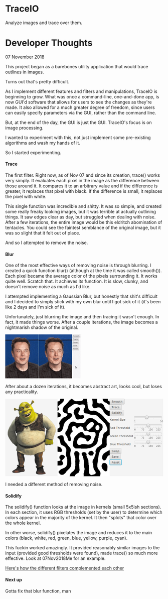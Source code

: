 # TraceIO
Analyze images and trace over them.

# Developer Thoughts

07 November 2018

This project began as a barebones utility application that would trace outlines in images.

Turns out that's pretty difficult.

As I implement different features and filters and manipulations, TraceIO is beginning to grow. What was once a
command-line, one-and-done app, is now GUI'd software that allows for users to
see the changes as they're made. It also allowed for a much greater degree
of freedom, since users can easily specify parameters via the GUI, rather
than the command line.

But, at the end of the day, the GUI is just the GUI. TraceIO's focus is
on image processing.

I wanted to experiment with this, not just implement some pre-existing
algorithms and wash my hands of it.

So I started experimenting.

#### Trace

The first filter. Right now, as of Nov 07 and since its creation,
trace() works very simply. It evaluates each pixel in the image as 
the difference between those around it. It compares it to an arbitrary
value and if the difference is greater, it replaces that pixel with black.
If the difference is small, it replaces the pixel with white.

This single function was incredible and shitty. It was so simple,
and created some really freaky looking images, but it was terrible at
actually outlining things. It saw edges clear as day, but struggled
when dealing with noise. After a few iterations, the entire image would
be this eldritch abomination of tentacles. You could see the
faintest semblance of the original image, but it was so slight
that it felt out of place.

And so I attempted to remove the noise.

#### Blur

One of the most effective ways of removing noise is through blurring.
I created a quick function blur() (although at the time it was called
smooth()). Each pixel became the average color of the pixels surrounding it.
It works quite well. Scratch that. It achieves its function. It is slow,
clunky, and doesn't remove noise as much as I'd like.

I attempted implementing a Gaussian Blur, but honestly that shit's
difficult and I decided to simply stick with my own blur until I got
sick of it (it's been like 2 days and I'm sick of it).

Unfortunately, just blurring the image and then tracing it wasn't enough.
In fact, it made things worse. After a couple iterations, the image becomes a nightmarish
shadow of the original.

![Here's an example](demo/07Nov2018ElonBlurTrace)

After about a dozen iterations, it becomes abstract art, looks cool,
but loses any practicality.

![Here's an example](demo/07Nov2018Shrek.png)

I needed a different method of removing noise.

#### Solidify

The solidify() function looks at the image in kernels (small 5x5ish sections).
In each section, it uses RGB thresholds (set by the user) to
determine which colors appear in the majority of the kernel. It then "splots"
that color over the whole kernel.

In other worse, solidify() pixelates the image and reduces it to the
main colors (black, white, red, green, blue, yellow, purple, cyan).

This fuckin worked amazingly. It provided reasonably similar images to the
input (provided good thresholds were found), made trace() so much more
effective. Look at 07Nov2018Me for an example.

[Here's how the different filters complemented each other](docs/07Nov2018MeComparison.png)

#### Next up

Gotta fix that blur function, man